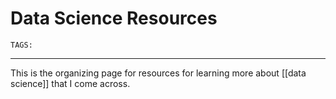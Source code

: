 # Data Science Resources
`TAGS:` 

---
This is the organizing page for resources for learning more about [[data science]] that I come across.
